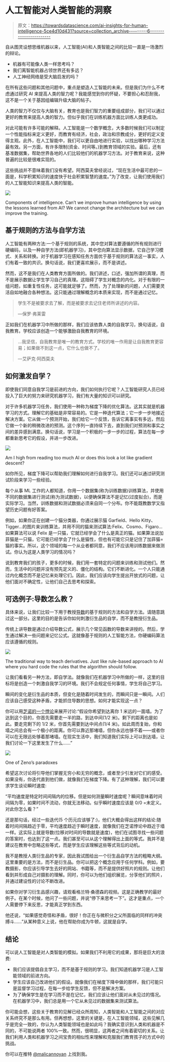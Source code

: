 # 人工智能对人类智能的洞察

> 原文：<https://towardsdatascience.com/ai-insights-for-human-intelligence-5ce4d10d431?source=collection_archive---------6----------------------->

自从图灵设想思维机器以来，人工智能(AI)和人类智能之间的比较一直是一场激烈的辩论。

*   机器有可能像人类一样思考吗？
*   我们离智能机器占领世界还有多远？
*   人工神经网络是受大脑启发的吗？

在所有这些问题和其他问题中，重点是塑造人工智能的未来。但是我们为什么不考虑通过研究 AI 来提高人类的智力呢？我能感觉到你的怀疑，不要担心和忍耐我，这不是一个关于基因组编辑升级大脑的帖子。

人类的智力不仅仅与大脑有关，教育也是我们智力的重要组成部分，我们可以通过更好的教育来提高人类的智力。但似乎我们在训练机器方面比训练人类更成功。

对此可能有许多可能的解释。人工智能是一个数学概念，大多数时候我们可以制定一个性能指标来定义更好，而教育有经济，社会，政治和宗教成分，更好的定义变得主观。此外，在人工智能中，我们可以更自由地进行实验，以找出哪种学习方法最有效。另一方面，有许多限制(资金、时间等。)到教育领域的实验。最后，还有基准数据集，帮助世界各地的人们比较他们的机器学习方法。对于教育来说，这种普遍的比较是很难实现的。

这些挑战并不意味着我们没有希望。阿西莫夫曾经说过，“现在生活中最可悲的一面是，科学积累知识的速度快于社会积累智慧的速度。”为了改变，让我们使用我们的人工智能知识来提高人类的智能。

![](img/4925ee7d7a81e44d38dce37eaa779bfb.png)

Components of intelligence. Can’t we improve human intelligence by using the lessons learned from AI? We cannot change the architecture but we can improve the training.

## 基于规则的方法与自学方法

人工智能有两种方法:一个基于规则的系统，其中您对算法要遵循的所有规则进行硬编码，以及一种自学方法(即机器学习)，其中您向算法显示数据，它自己学习模式、关系和转换。对于机器学习在感知任务方面优于基于规则的算法这一事实，人们有着一致的共识。换句话说，我们更喜欢展示，而不是讲述。

然而，这不是我们在人类教育方面所做的。我们讲述，口述，强加所谓的真理，而不是展示数据让学生学习自己的真理。这阻碍了学生对概念的内化。对于有限的一组问题，如重复性任务，这可能就足够了。然而，为了处理新的问题，人们需要灵活自如地融合各种想法。这只能通过理解概念的本质来实现，而不是通过记忆。

> 学生不是被要求去了解，而是被要求去记住老师所讲述的内容。
> 
> —保罗·弗莱雷

正如我们在机器学习中所做的那样，我们应该依靠人类的自我学习，换句话说，自我教育。学校应该创造一个能够激励自我教育的环境。

> …我坚信，自我教育是唯一的教育方式。学校的唯一作用是让自我教育更容易；如果做不到这一点，它什么也做不了。
> 
> —艾萨克·阿西莫夫

## 如何激发自学？

即使我们同意自我学习是前进的方向，我们如何执行它呢？人工智能研究人员已经投入了巨大的努力来研究机器学习，我们有大量的知识可以研究。

对于许多机器学习任务，我们使用一种称为梯度下降的优化算法。这其实就是机器学习的方式。理解它的基础是非常容易的。它是一种迭代算法；它一步一步地接近解决方案。它从做一个预测开始，我们给它一个反馈，告诉它离事实有多远，然后它做一个新的稍微改进的预测。这个序列一直持续下去，直到我们对预测和事实之间的差异感到满意。换句话说，学习是一个积极的一步一步的过程，算法在每一步都重新思考它的假设，并进一步改进。

![](img/072e773f7ae118d424bdab912eee6e2b.png)

Am I high from reading too much AI or does this look a lot like gradient descent?

如你所见，梯度下降可以帮助我们理解如何进行自我学习。我们还可以通过研究测试阶段来学习一些经验。

每个从事 ML 工作的人都知道，你用一个数据集(称为训练数据)训练算法，并使用不同的数据集进行测试(称为测试数据)，以便确保算法不是记忆(过度拟合)，而是实际学习。当然，训练数据和测试数据必须来自同一个分布。你不能既教数学又指望历史问题有好答案。

例如，如果你正在创建一个猫分类器，你通过展示猫 Garfield、Hello Kitty、Tigger…的图片来训练算法，并用不同的猫来测试算法:Felix、Cosmo、Figaro…如果算法可以说 Felix 是一只猫，它就已经学会了什么是真正的猫。如果算法说加菲猫是一只猫，它可能已经学会了什么是猫性，但也有可能它只是记住了加菲猫=猫的事实。所以，这个领域的每一个从业者都同意，我们不应该用训练数据来做测试。你认为这是人类学习的情况吗？

说到教育我们的孩子，更多的时候，我们用一套特定的问题来训练和测试他们。然而，生活中的问题并没有预先定义的、僵化的结构。它们不断进化。一个人只能通过内化概念而不是记忆来处理它们。因此，我们应该向学生提出开放式的问题，让他们面对不确定性，让他们自己去思考和探索。

## 可选例子:导数怎么教？

具体来说，让我们比较一下用于教授[导数](https://en.wikipedia.org/wiki/Derivative)的基于规则的方法和自学方法。请随意跳过这一部分。这里的目的是告诉你如何刺激衍生品的自学，而不是教授衍生品。

传统上讲导数是通过介绍导数公式，展示几个常见函数的导数来讲授的。然后，学生通过解决一些问题来记忆公式。这就像基于规则的人工智能方法，你硬编码算法应该遵循的规则。

![](img/942a26ac3d4a3b4ae4cb5a23b583d1d6.png)

The traditional way to teach derivatives. Just like rule-based approach to AI where you hard code the rules that the algorithm should follow.

让我们看看另一种方法，即自学法。就像我们在机器学习中所做的一样，这里的目标将是创造一个刺激自我学习的环境。我们不会规定任何事情，学生将自己学习。

瞬间的变化是衍生品的本质，但变化是随着时间发生的，而瞬间只是一瞬间。人们应该自己感受这种矛盾，才能抓住导数的思想。如何才能实现这一点？

你可以用[芝诺的一个悖论](https://en.wikipedia.org/wiki/Zeno%27s_paradoxes)来展开讨论:“假设你希望到达离你 1 米远的一面墙。为了达到这个目的，你首先需要走一半的路，到达中间(1/2 米)。剩下的距离也是如此。要走完剩下的 1/2 米，你首先需要到达中间点(1/4 米)。如此周而复始，你和墙之间总会有一个极小的距离。你可以靠近那堵墙，但你永远也够不着——或者你可以在无限远处够着那堵墙。在现实生活中，我们知道我们实际上可以到达墙，让我们讨论一下这里发生了什么……”

![](img/1ff7f670af45752e06bec1a61a17f0cf.png)

One of Zeno’s paradoxes

希望这次讨论将引导他们掌握无穷小和无穷的概念，或者至少引发对它们的感受。如果没有，你迭代直到他们做，就像我们在梯度下降。有了这种理解，我们可以要求学生谈论瞬时速度:

“平均速度是特定时间间隔内的位移。但是如何测量瞬时速度呢？瞬间意味着时间间隔为零，如果时间不流动，你就无法移动。似乎瞬时速度应该是 0/0 =未定义。对此你怎么看？”

还是那句话，经过一些迭代(5 个历元应该够了:)，他们大概会得出这样的结论:随着时间间隔趋近于零，平均速度趋近于瞬时速度，就像我们在芝诺悖论中趋近于墙一样。这实际上就是导数(位移对时间的导数就是速度)，他们在试图寻找一些问题的答案时，也达到了这一点。我们甚至可以从这个理解得出上面的等式。我并不是建议在教育中忽略这些等式，而是学生应该理解这些等式背后的动机。

我不是教授人类衍生品的专家，因此我试图给出一个衍生品自学方法的粗略大纲。这里重要的是方法，而不是衍生品。你可以把这个概念应用于任何学科。例如，要教摄影，你应该引导学生去好的网站、书籍等，而不是提供好照片的规则。让他们看到并形成自己对摄影的理解。同时，你可以为他们组织展览，分享他们的照片，并通过建设性的讨论不断改进。

如果你对学习衍生品感兴趣，请观看格兰特·桑德森的视频。这是正确教学的最好例子。在某个时候，他问了一些问题，并说“停下来思考一下”。这才是重点，一个人需要停下来反思，才能真正学到东西。

他还说，“如果感觉奇怪和矛盾，很好！你正在与微积分之父所面临的同样的冲突搏斗……”从某种意义上说，他在帮助你成为牛顿，这就是自学。

## 结论

可以说人工智能是对人类智能的模拟。如果我们不利用它的成果，那将是巨大的浪费:

*   我们应该提倡自主学习，而不是基于规则的学习。我们知道机器学习是人工智能领域的前进方向。
*   学生应该自己改进他们的假设。就像我们在梯度下降中做的那样，我们可能只是监督学习过程，在每一步给学生反馈，但不是解决方案。
*   为了确保学生是在学习而不是在记忆，我们应该让他们面对从未见过的情况。在机器学习中，我们总是用一个它从未见过的数据集来测试算法。

你可能会想，这些关于教育的见解已经众所周知，人类智能和人工智能之间的对应关系终究不是那么有用。但再想想，这里的关键是，在人工智能领域，这些见解几乎是完全一致的，你认为人类智能领域也是如此吗？我确实意识到人类和机器是不同的，不可能说两者 100%一致。然而，很明显，这两者之间有着密切的关系。让我们利用人类和机器学习之间宝贵的相似性来理解和克服我们教育孩子的方式中的挑战。

你可以在推特 [@malicannoyan](https://twitter.com/malicannoyan) 上找到我。